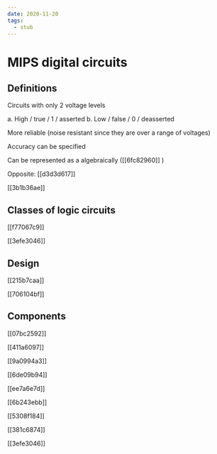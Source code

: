 ```yaml
---
date: 2020-11-20
tags: 
  - stub
---
```


# MIPS digital circuits

## Definitions

Circuits with only 2 voltage levels

a. High / true / 1 / asserted
b. Low / false / 0 / deasserted

More reliable (noise resistant since they are over a range of voltages)

Accuracy can be specified

Can be represented as a algebraically ([[6fc82960]] )

Opposite: [[d3d3d617]] 

[[3b1b36ae]]

## Classes of logic circuits

[[f77067c9]]

[[3efe3046]]

## Design

[[215b7caa]]

[[706104bf]]

## Components

[[07bc2592]]

[[411a6097]]

[[9a0994a3]]

[[6de09b94]]

[[ee7a6e7d]]

[[6b243ebb]]

[[5308f184]]

[[381c6874]]

[[3efe3046]]
